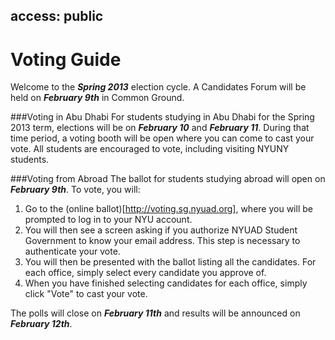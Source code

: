 access: public
---
Voting Guide
===

Welcome to the ***Spring 2013*** election cycle. A Candidates Forum will be held on ***February 9th*** in Common Ground.

###Voting in Abu Dhabi
For students studying in Abu Dhabi for the Spring 2013 term, elections will be on ***February 10*** and ***February 11***.
During that time period, a voting booth will be open where you can come to cast your vote.
All students are encouraged to vote, including visiting NYUNY students.

###Voting from Abroad
The ballot for students studying abroad will open on ***February 9th***. To vote, you will:

1. Go to the (online ballot)[http://voting.sg.nyuad.org], where you will be prompted to log in to your NYU account.
2. You will then see a screen asking if you authorize NYUAD Student Government to know your email address. This step is necessary to authenticate your vote.
3. You will then be presented with the ballot listing all the candidates. For each office, simply select every candidate you approve of.
4. When you have finished selecting candidates for each office, simply click "Vote" to cast your vote.

The polls will close on ***February 11th*** and results will be announced on ***February 12th***.
